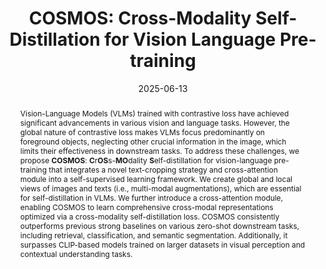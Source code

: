 ---
img: "/publications/CVPR2025_cosmos/main.png"
title: "COSMOS: Cross-Modality Self-Distillation for Vision Language Pre-training"
authors: Sanghwan Kim, Rui Xiao, Mariana-Iuliana Georgescu, Stephan Alaniz, Zeynep Akata
publisher: IEEE Conference on Computer Vision and Pattern Recognition, CVPR
year: 2025
date: "2025-06-13"
filename: cosmos
arxiv: https://arxiv.org/abs/2412.01814
github: https://github.com/ExplainableML/cosmos


abstract: "Vision-Language Models (VLMs) trained with contrastive loss have achieved significant advancements in various vision and language tasks. However, the global nature of contrastive loss makes VLMs focus predominantly on foreground objects, neglecting other crucial information in the image, which limits their effectiveness in downstream tasks. To address these challenges, we propose **COSMOS**: **C**r**OS**s-**MO**dality **S**elf-distillation for vision-language pre-training that integrates a novel text-cropping strategy and cross-attention module into a self-supervised learning framework. We create global and local views of images and texts (i.e., multi-modal augmentations), which are essential for self-distillation in VLMs. We further introduce a cross-attention module, enabling COSMOS to learn comprehensive cross-modal representations optimized via a cross-modality self-distillation loss. COSMOS consistently outperforms previous strong baselines on various zero-shot downstream tasks, including retrieval, classification, and semantic segmentation. Additionally, it surpasses CLIP-based models trained on larger datasets in visual perception and contextual understanding tasks." 
---